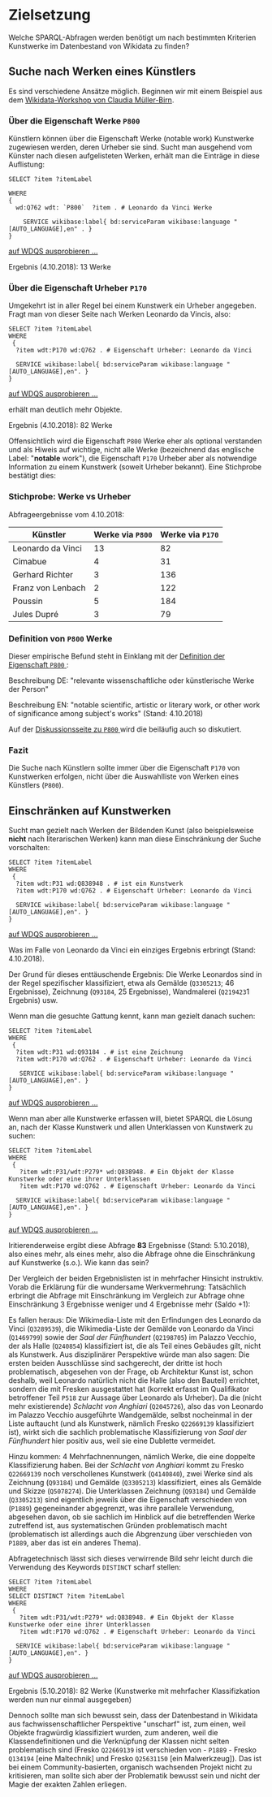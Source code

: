 # Zielsetzung

Welche SPARQL-Abfragen werden benötigt um nach bestimmten Kriterien Kunstwerke im Datenbestand von Wikidata zu finden?

## Suche nach Werken eines Künstlers

Es sind verschiedene Ansätze möglich. Beginnen wir mit einem Beispiel aus dem [Wikidata-Workshop von Claudia Müller-Birn](https://github.com/clmb/wikidata_workshop/tree/master/SPARQL1_Statements).

### Über die Eigenschaft Werke `P800`

Künstlern können über die Eigenschaft Werke (notable work) Kunstwerke zugewiesen werden, deren Urheber sie sind. Sucht man ausgehend vom Künster nach diesen aufgelisteten Werken, erhält man die Einträge in diese Auflistung:

```sparql
SELECT ?item ?itemLabel

WHERE
{
  wd:Q762 wdt: `P800`  ?item . # Leonardo da Vinci Werke

    SERVICE wikibase:label{ bd:serviceParam wikibase:language "[AUTO_LANGUAGE],en" . }
}
```
[auf WDQS ausprobieren ...](https://query.wikidata.org/#%23Suche%20alle%20Gem%C3%A4lde%20eines%20K%C3%BCnstlers%0A%0ASELECT%20%3Fitem%20%3FitemLabel%0AWHERE%20%0A%7B%0A%20%20wd%3AQ762%20wdt%3AP800%20%3Fitem%20.%20%23%20Leonardo%20da%20Vinci%20Werke%0A%20%20%0A%20%20%20%20SERVICE%20wikibase%3Alabel%7B%20bd%3AserviceParam%20wikibase%3Alanguage%20%22%5BAUTO_LANGUAGE%5D%2Cen%22%20.%20%7D%0A%0A%7D)

Ergebnis (4.10.2018): 13 Werke

### Über die Eigenschaft Urheber `P170`

Umgekehrt ist in aller Regel bei einem Kunstwerk ein Urheber angegeben. Fragt man von dieser Seite nach Werken Leonardo da Vincis, also:

```sparql
SELECT ?item ?itemLabel
WHERE
 {
  ?item wdt:P170 wd:Q762 . # Eigenschaft Urheber: Leonardo da Vinci

  SERVICE wikibase:label{ bd:serviceParam wikibase:language "[AUTO_LANGUAGE],en". }
}
```
[auf WDQS ausprobieren ...](https://query.wikidata.org/#%23%20Suche%20nach%20Gem%C3%A4lden%20Leonardo%20da%20Vincis%2C%20per%20Urheber%0A%0ASELECT%20%3Fitem%20%3FitemLabel%20%0AWHERE%0A%20%7B%0A%20%20%3Fitem%20wdt%3AP170%20wd%3AQ762%20.%20%23%20Eigenschaft%20Urheber%3A%20Leonardo%20da%20Vinci%0A%20%20%20%0A%20%20SERVICE%20wikibase%3Alabel%7B%20bd%3AserviceParam%20wikibase%3Alanguage%20%22%5BAUTO_LANGUAGE%5D%2Cen%22.%20%7D%0A%7D)

erhält man deutlich mehr Objekte.

Ergebnis (4.10.2018): 82 Werke

Offensichtlich wird die Eigenschaft `P800` Werke eher als optional verstanden und als Hiweis auf wichtige, nicht alle Werke (bezeichnend das englische Label: "**notable** work"), die Eigenschaft `P170` Urheber aber als notwendige Information zu einem Kunstwerk (soweit Urheber bekannt). Eine Stichprobe bestätigt dies:

### Stichprobe: Werke vs Urheber

Abfrageergebnisse vom 4.10.2018:

Künstler | Werke via `P800` | Werke via `P170`
-------- | -------- | --------
Leonardo da Vinci | 13 | 82
Cimabue | 4 | 31
Gerhard Richter | 3 | 136
Franz von Lenbach | 2 | 122
Poussin | 5 | 184
Jules Dupré | 3 | 79

### Definition von `P800` Werke

Dieser empirische Befund steht in Einklang mit der [Definition der Eigenschaft  `P800` ](https://www.wikidata.org/wiki/Property:P800 ):

Beschreibung DE: "relevante wissenschaftliche oder künstlerische Werke der Person"

Beschreibung EN: "notable scientific, artistic or literary work, or other work of significance among subject's works"
(Stand: 4.10.2018)

Auf der [Diskussionsseite zu  `P800` ](https://www.wikidata.org/wiki/Property_talk:P800) wird die beiläufig auch so diskutiert.

### Fazit

Die Suche nach Künstlern sollte immer über die Eigenschaft `P170` von Kunstwerken erfolgen, nicht über die Auswahlliste von Werken eines Künstlers (`P800`).

## Einschränken auf Kunstwerken

Sucht man gezielt nach Werken der Bildenden Kunst (also beispielsweise **nicht** nach literarischen Werken) kann man diese Einschränkung der Suche vorschalten:

```sparql
SELECT ?item ?itemLabel
WHERE
 {
  ?item wdt:P31 wd:Q838948 . # ist ein Kunstwerk
  ?item wdt:P170 wd:Q762 . # Eigenschaft Urheber: Leonardo da Vinci

  SERVICE wikibase:label{ bd:serviceParam wikibase:language "[AUTO_LANGUAGE],en". }
}
```
[auf WDQS ausprobieren ...](https://query.wikidata.org/#%23%20Suche%20nach%20Werken%20eines%20K%C3%BCnstlers%2C%20ausschlie%C3%9Flich%20Kunstwerke%0A%0ASELECT%20%3Fitem%20%3FitemLabel%0AWHERE%0A%20%7B%0A%20%20%3Fitem%20wdt%3AP31%20wd%3AQ838948%20.%20%23%20ist%20ein%20Kunstwerk%0A%20%20%3Fitem%20wdt%3AP170%20wd%3AQ762%20.%20%23%20Eigenschaft%20Urheber%3A%20Leonardo%20da%20Vinci%0A%0A%20%20SERVICE%20wikibase%3Alabel%7B%20bd%3AserviceParam%20wikibase%3Alanguage%20%22%5BAUTO_LANGUAGE%5D%2Cen%22.%20%7D%0A%7D)

Was im Falle von Leonardo da Vinci ein einziges Ergebnis erbringt (Stand: 4.10.2018).

Der Grund für dieses enttäuschende Ergebnis: Die Werke Leonardos sind in der Regel spezifischer klassifiziert, etwa als Gemälde (`Q3305213`; 46 Ergebnisse), Zeichnung (`Q93184`, 25 Ergebnisse), Wandmalerei (`Q219423`1 Ergebnis) usw.

Wenn man die gesuchte Gattung kennt, kann man gezielt danach suchen:

```sparql
SELECT ?item ?itemLabel
WHERE
 {
  ?item wdt:P31 wd:Q93184 . # ist eine Zeichnung
  ?item wdt:P170 wd:Q762 . # Eigenschaft Urheber: Leonardo da Vinci

   SERVICE wikibase:label{ bd:serviceParam wikibase:language "[AUTO_LANGUAGE],en". }
}
```
[auf WDQS ausprobieren ...](https://query.wikidata.org/#%23%20Suche%20nach%20Werken%20eines%20K%C3%BCnstlers%2C%20ausschlie%C3%9Flich%20Zeichnungen%0A%0ASELECT%20%3Fitem%20%3FitemLabel%0AWHERE%0A%20%7B%0A%20%20%3Fitem%20wdt%3AP31%20wd%3AQ93184%20.%20%23%20ist%20eine%20Zeichnung%0A%20%20%3Fitem%20wdt%3AP170%20wd%3AQ762%20.%20%23%20Eigenschaft%20Urheber%3A%20Leonardo%20da%20Vinci%0A%0A%20%20%20SERVICE%20wikibase%3Alabel%7B%20bd%3AserviceParam%20wikibase%3Alanguage%20%22%5BAUTO_LANGUAGE%5D%2Cen%22.%20%7D%0A%7D)

Wenn man aber alle Kunstwerke erfassen will, bietet SPARQL die Lösung an, nach der Klasse Kunstwerk und allen Unterklassen von Kunstwerk zu suchen:

```sparql
SELECT ?item ?itemLabel
WHERE
 {
   ?item wdt:P31/wdt:P279* wd:Q838948. # Ein Objekt der Klasse Kunstwerke oder eine ihrer Unterklassen
   ?item wdt:P170 wd:Q762 . # Eigenschaft Urheber: Leonardo da Vinci

  SERVICE wikibase:label{ bd:serviceParam wikibase:language "[AUTO_LANGUAGE],en". }
}
```
[auf WDQS ausprobieren ...](https://query.wikidata.org/#%23%20Suche%20nach%20Werken%20eines%20K%C3%BCnstlers%2C%20ausschlie%C3%9Flich%20Kunstwerke%0A%0ASELECT%20%3Fitem%20%3FitemLabel%0AWHERE%0A%20%7B%0A%20%20%20%3Fitem%20wdt%3AP31%2Fwdt%3AP279%2a%20wd%3AQ838948.%20%23%20Ein%20Objekt%20der%20Klasse%20Kunstwerke%20oder%20eine%20ihrer%20Unterklassen%0A%20%20%20%3Fitem%20wdt%3AP170%20wd%3AQ762%20.%20%23%20Eigenschaft%20Urheber%3A%20Leonardo%20da%20Vinci%0A%0A%20%20SERVICE%20wikibase%3Alabel%7B%20bd%3AserviceParam%20wikibase%3Alanguage%20%22%5BAUTO_LANGUAGE%5D%2Cen%22.%20%7D%0A%7D%0A)

Iritierenderweise ergibt diese Abfrage **83** Ergebnisse (Stand: 5.10.2018), also eines mehr, als eines mehr, also die Abfrage ohne die Einschränkung auf Kunstwerke (s.o.). Wie kann das sein?

Der Vergleich der beiden Ergebnislisten ist in mehrfacher Hinsicht instruktiv. Vorab die Erklärung für die wundersame Werkvermehrung: Tatsächlich erbringt die Abfrage mit Einschränkung im Vergleich zur Abfrage ohne Einschränkung 3 Ergebnisse weniger und 4 Ergebnisse mehr (Saldo +1):

Es fallen heraus: Die Wikimedia-Liste mit den  Erfindungen des Leonardo da Vinci (`Q3289539`), die Wikimedia-Liste der Gemälde von Leonardo da Vinci (`Q1469799`) sowie der *Saal der Fünfhundert* (`Q2198705`) im Palazzo Vecchio, der als Halle (`Q240854`) klassifiziert ist, die als Teil eines Gebäudes gilt, nicht als Kunstwerk. Aus disziplinärer Perspektive würde man also sagen: Die ersten  beiden Ausschlüsse sind sachgerecht, der dritte ist hoch problematisch, abgesehen von der Frage, ob Architektur Kunst ist, schon deshalb, weil Leonardo natürlich nicht die Halle (also den Bauteil) errichtet, sondern die mit Fresken ausgestattet hat (korrekt erfasst im Qualifikator betroffener Teil `P518` zur Aussage über Leonardo als Urheber). Da die (nicht mehr existierende)  *Schlacht von Anghiari* (`Q2045726`), also das von Leonardo im Palazzo Vecchio ausgeführte Wandgemälde, selbst nocheinmal in der Liste auftaucht (und als Kunstwerk, nämlich Fresko `Q22669139` klassifiziert ist), wirkt sich die sachlich problematische Klassifizierung von *Saal der Fünfhundert* hier positiv aus, weil sie eine Dublette vermeidet.

Hinzu kommen: 4 Mehrfachnennungen, nämlich Werke, die eine doppelte Klassifizierung haben. Bei der *Schlacht von Anghiari* kommt zu Fresko `Q22669139` noch verschollenes Kunstwerk (`Q4140840`), zwei Werke sind als Zeichnung (`Q93184`) und Gemälde (`Q3305213`) klassifiziert, eines als Gemälde und Skizze (`Q5078274`). Die Unterklassen Zeichnung (`Q93184`) und Gemälde (`Q3305213`) sind eigentlich jeweils über die Eigenschaft verschieden von (`P1889`) gegeneinander abgegrenzt, was ihre parallele Verwendung, abgesehen davon, ob sie sachlich im Hinblick auf die betreffenden Werke zutreffend ist, aus systematischen Gründen problematisch macht (problematisch ist allerdings auch die Abgrenzung über verschieden von `P1889`, aber das ist ein anderes Thema).

Abfragetechnisch lässt sich dieses verwirrende Bild sehr leicht durch die Verwendung des Keywords `DISTINCT` scharf stellen:

```sparql
SELECT ?item ?itemLabel
WHERE
SELECT DISTINCT ?item ?itemLabel
WHERE
 {
   ?item wdt:P31/wdt:P279* wd:Q838948. # Ein Objekt der Klasse Kunstwerke oder eine ihrer Unterklassen
   ?item wdt:P170 wd:Q762 . # Eigenschaft Urheber: Leonardo da Vinci

  SERVICE wikibase:label{ bd:serviceParam wikibase:language "[AUTO_LANGUAGE],en". }
}
```
[auf WDQS ausprobieren ...](https://query.wikidata.org/#%23%20Suche%20nach%20Werken%20eines%20K%C3%BCnstlers%2C%20ausschlie%C3%9Flich%20Kunstwerke%0A%0ASELECT%20DISTINCT%20%3Fitem%20%3FitemLabel%0AWHERE%0A%20%7B%0A%20%20%20%3Fitem%20wdt%3AP31%2Fwdt%3AP279%2a%20wd%3AQ838948.%20%23%20Ein%20Objekt%20der%20Klasse%20Kunstwerke%20oder%20eine%20ihrer%20Unterklassen%0A%20%20%20%3Fitem%20wdt%3AP170%20wd%3AQ762%20.%20%23%20Eigenschaft%20Urheber%3A%20Leonardo%20da%20Vinci%0A%0A%20%20SERVICE%20wikibase%3Alabel%7B%20bd%3AserviceParam%20wikibase%3Alanguage%20%22%5BAUTO_LANGUAGE%5D%2Cen%22.%20%7D%0A%7D%0A)

Ergebnis (5.10.2018): 82 Werke (Kunstwerke mit mehrfacher Klassifizkation werden nun nur einmal ausgegeben)

Dennoch sollte man sich bewusst sein, dass der Datenbestand in Wikidata aus fachwissenschaftlicher Perspektive "unscharf" ist, zum einen, weil Objekte fragwürdig klassifiziert wurden, zum anderen, weil die Klassendefinitionen und die Verknüpfung der Klassen nicht selten problematisch sind (Fresko `Q22669139` ist verschieden von - `P1889` - Fresko `Q134194` [eine Maltechnik] und Fresko `Q25631150` [ein Malwerkzeug]). Das ist bei einem Community-basierten, organisch wachsenden Projekt nicht zu kritisieren, man sollte sich aber der Problematik bewusst sein und nicht der Magie der exakten Zahlen erliegen.
